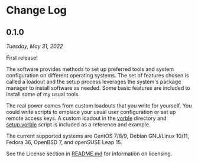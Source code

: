 # Change Log

## 0.1.0

*Tuesday, May 31, 2022*

First release!

The software provides methods to set up preferred tools and system configuration on different operating systems. The set of features chosen is called a loadout and the setup process leverages the system's package manager to install software as needed. Some basic features are included to install some of my usual tools.

The real power comes from custom loadouts that you write for yourself. You could write scripts to emplace your usual user configuration or set up remote access keys. A custom loadout in the [vorble](vorble) directory and [setup.vorble](setup.vorble) script is included as a reference and example.

The current supported systems are CentOS 7/8/9, Debian GNU/Linux 10/11, Fedora 36, OpenBSD 7, and openSUSE Leap 15.

See the License section in [README.md](README.md) for information on licensing.
